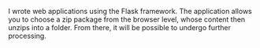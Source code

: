 I wrote web applications using the Flask framework. The application allows you to choose a zip package from the browser level,
whose content then unzips into a folder. From there, it will be possible to undergo further processing.